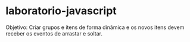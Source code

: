 # laboratorio-javascript
Objetivo: Criar grupos e itens de forma dinâmica e os novos itens devem receber os eventos de arrastar e soltar.
